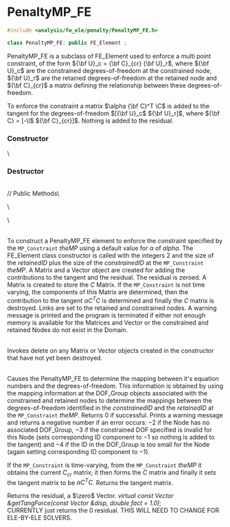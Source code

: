 # PenaltyMP_FE 

```cpp
#include <analysis/fe_ele/penalty/PenaltyMP_FE.h>

class PenaltyMP_FE: public FE_Element ;
```


PenaltyMP_FE is a subclass of FE_Element used to enforce a multi point
constraint, of the form ${\bf U}_c = {\bf C}_{cr} {\bf U}_r$, where ${\bf U}_c$ are the
constrained degrees-of-freedom at the constrained node, ${\bf U}_r$ are the
retained degrees-of-freedom at the retained node and ${\bf C}_{cr}$ a matrix
defining the relationship between these degrees-of-freedom.

To enforce the constraint a matrix $\alpha {\bf C}^T \C$ is added to the
tangent for the degrees-of-freedom $[{\bf U}_c$ ${\bf U}_r]$, where ${\bf C} = [-\I$
${\bf C}_{cr}]$. Nothing is added to the residual.

### Constructor

\
### Destructor

\
// Public Methods\

\

\

\
To construct a PenaltyMP_FE element to enforce the constraint specified
by the `MP_Constraint` *theMP* using a default value for $\alpha$ of
$alpha$. The FE_Element class constructor is called with the integers
$2$ and the size of the *retainedID* plus the size of the
*constrainedID* at the `MP_Constraint` *theMP*. A Matrix and a Vector
object are created for adding the contributions to the tangent and the
residual. The residual is zeroed. A Matrix is created to store the $C$
Matrix. If the `MP_Constraint` is not time varying, the components of this
Matrix are determined, then the contribution to the tangent
$\alpha C^TC$ is determined and finally the $C$ matrix is destroyed.
Links are set to the retained and constrained nodes. A warning message
is printed and the program is terminated if either not enough memory is
available for the Matrices and Vector or the constrained and retained
Nodes do not exist in the Domain.

\
Invokes delete on any Matrix or Vector objects created in the
constructor that have not yet been destroyed.

\
Causes the PenaltyMP_FE to determine the mapping between it's equation
numbers and the degrees-of-freedom. This information is obtained by
using the mapping information at the DOF_Group objects associated with
the constrained and retained nodes to determine the mappings between the
degrees-of-freedom identified in the *constrainedID* and the
*retainedID* at the `MP_Constraint` *theMP*. Returns $0$ if successful.
Prints a warning message and returns a negative number if an error
occurs: $-2$ if the Node has no associated DOF_Group, $-3$ if the
constrained DOF specified is invalid for this Node (sets corresponding
ID component to $-1$ so nothing is added to the tangent) and $-4$ if the
ID in the DOF_Group is too small for the Node (again setting
corresponding ID component to $-1$).

If the `MP_Constraint` is time-varying, from the `MP_Constraint` *theMP* it
obtains the current $C_{cr}$ matrix; it then forms the $C$ matrix and
finally it sets the tangent matrix to be $\alpha
C^TC$. Returns the tangent matrix.

Returns the residual, a $\zero$ Vector.
*virtual const Vector &getTangForce(const Vector &disp, double fact =
1.0);* \
CURRENTLY just returns the $0$ residual. THIS WILL NEED TO CHANGE FOR
ELE-BY-ELE SOLVERS.

